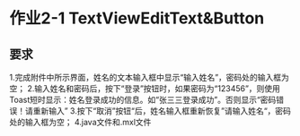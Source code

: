 # 作业2-1 TextViewEditText&Button
## 要求
1.完成附件中所示界面，姓名的文本输入框中显示“输入姓名”，密码处的输入框为空；
2.输入姓名和密码后，按下“登录”按钮时，如果密码为“123456”，则使用Toast短时显示：姓名登录成功的信息。如“张三三登录成功”。否则显示“密码错误！请重新输入”
3.按下“取消”按钮“后，姓名输入框重新恢复”请输入姓名“，密码处的输入框为空；
4.java文件和.mxl文件